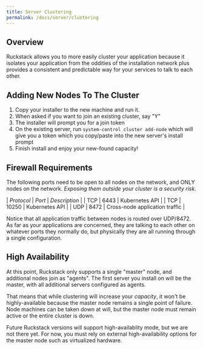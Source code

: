 ```yaml
---
title: Server Clustering
permalink: /docs/server/clustering
---
```


## Overview

Ruckstack allows you to more easily cluster your application because it isolates your application from the oddities of the installation network
plus provides a consistent and predictable way for your services to talk to each other.
 

## Adding New Nodes To The Cluster

1. Copy your installer to the new machine and run it. 
1. When asked if you want to join an existing cluster, say "Y"
1. The installer will prompt you for a join token
1. On the existing server, run `system-control cluster add-node` which will give you a token which you copy/paste into the new server's install prompt
1. Finish install and enjoy your new-found capacity!

## Firewall Requirements

The following ports need to be open to all nodes on the network, and ONLY nodes on the network. *Exposing them outside your cluster is a security risk.*

| *Protocol* | *Port* | *Description* |
| TCP | 6443 | Kubernetes API |
| TCP | 10250 | Kubernetes API |
| UDP | 8472 | Cross-node application traffic |

Notice that all application traffic between nodes is routed over UDP/8472. 
As far as your applications are concerned, they are talking to each other on whatever ports they normally do, but physically they are all running through a single configuration.    

## High Availability

At this point, Ruckstack only supports a single "master" node, and additional nodes join as "agents". 
The first server you install on will be the master, with all additional servers configured as agents.  

That means that while clustering will increase your *capacity*, it won't be highly-available because the master node remains a single point of failure.
Node machines can be taken down at will, but the master node must remain active or the entire cluster is down.
 
Future Ruckstack versions will support high-availablity mode, but we are not there yet.
For now, you must rely on external high-availability options for the master node such as virtualized hardware.    
